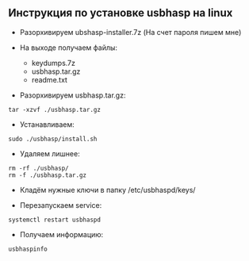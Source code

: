 ## Инструкция по установке usbhasp на linux

- Разорхивируем ubshasp-installer.7z (На счет пароля пишем мне)

- На выходе получаем файлы:

  - keydumps.7z
  - usbhasp.tar.gz
  - readme.txt

- Разорхивируем usbhasp.tar.gz:

```
tar -xzvf ./usbhasp.tar.gz
```

- Устанавливаем:

```
sudo ./usbhasp/install.sh
```

- Удаляем лишнее:

```
rm -rf ./usbhasp/
rm -f ./usbhasp.tar.gz
```

- Кладём нужные ключи в папку /etc/usbhaspd/keys/

- Перезапускаем service:

```
systemctl restart usbhaspd
```

- Получаем информацию:

```
usbhaspinfo
```
